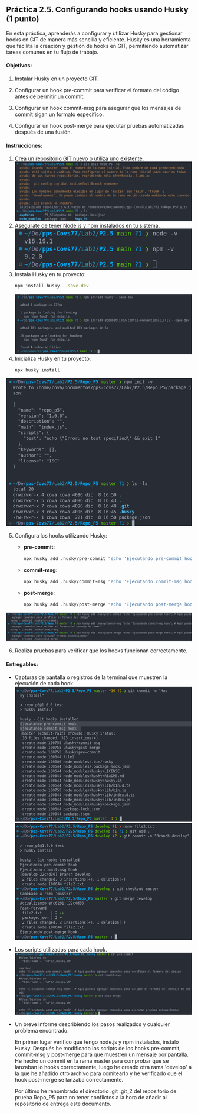 ## Práctica 2.5. Configurando hooks usando Husky (1 punto)

En esta práctica, aprenderás a configurar y utilizar Husky para gestionar hooks en GIT de manera más sencilla y eficiente. Husky es una herramienta que facilita la creación y gestión de hooks en GIT, permitiendo automatizar tareas comunes en tu flujo de trabajo.

#### Objetivos:
1. Instalar Husky en un proyecto GIT.
    
2. Configurar un hook pre-commit para verificar el formato del código antes de permitir un commit.
3. Configurar un hook commit-msg para asegurar que los mensajes de commit sigan un formato específico.
4. Configurar un hook post-merge para ejecutar pruebas automatizadas después de una fusión.

#### Instrucciones:
1. Crea un repositorio GIT nuevo o utiliza uno existente.
    ![P2.5](capturas/3.png)
2. Asegúrate de tener Node.js y npm instalados en tu sistema.
    ![P2.5](capturas/1.png)
3. Instala Husky en tu proyecto:
    ```sh
    npm install husky --save-dev
    ```
    ![P2.5](capturas/2.png)
4. Inicializa Husky en tu proyecto:
    ```sh
    npx husky install
    ```
![P2.5](capturas/4.png)

5. Configura los hooks utilizando Husky:
    - **pre-commit**:
      ```sh
      npx husky add .husky/pre-commit "echo 'Ejecutando pre-commit hook'; # Aquí puedes agregar comandos para verificar el formato del código"
      ```

    - **commit-msg**:
      ```sh
      npx husky add .husky/commit-msg "echo 'Ejecutando commit-msg hook'; # Aquí puedes agregar comandos para validar el formato del mensaje de commit"
      ```

    - **post-merge**:
      ```sh
      npx husky add .husky/post-merge "echo 'Ejecutando post-merge hook'; # Aquí puedes agregar comandos para ejecutar pruebas automatizadas"
      ```
![P2.5](capturas/5.png)

6. Realiza pruebas para verificar que los hooks funcionan correctamente.


#### Entregables:
- Capturas de pantalla o registros de la terminal que muestren la ejecución de cada hook.
![P2.5](capturas/6.png)
![P2.5](capturas/7.png)

- Los scripts utilizados para cada hook.
![P2.5](capturas/8.png)
- Un breve informe describiendo los pasos realizados y cualquier problema encontrado.
    
    En primer lugar verifico que tengo node.js y npm instalados, instalo Husky.
    Después he modificado los scripts de los hooks pre-commit, commit-msg y post-merge para que muestren un mensaje por pantalla.
    He hecho un commit en la rama master para comprobar que se lanzaban lo hooks correctamente, luego he creado otra rama 'develop' a la que he añadido otro archivo para comitearlo y he verificado que el hook post-merge se lanzaba correctamente.
    
    Por último he renombrado el directorio .git .git_2 del repositorio de prueba Repo_P5 para no tener conflictos a la hora de añadir al repositorio de entrega este documento.

    

